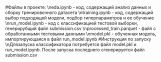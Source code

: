 #Файлы в проекте:
\neda.ipynb - код, содержащий анализ данных и сборку тренировочного датасета
\ntraining.ipynb - код, содержащий выбор подходящей модели, подбор гиперпараметров и ее обучение
\nrun_model.ipynb - код с классификацией тестовой выборки, генерирубщий файл submission.csv
\nprocessed_train.parquet - файл с обработанными тестовыми данными
\nmodel.pkl - обученная модель, импортирующаяся в файл run_model.ipynb
#Инструкция по запуску
\nДлязапуска классификатора потребуется файл model.pkl и run_model.ipynb. После запуска последнего сгенерируется файл submission.csv
